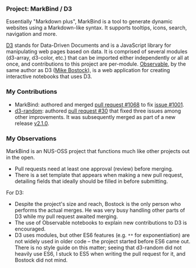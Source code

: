 ### Project: MarkBind / D3

Essentially "Markdown plus", MarkBind is a tool to generate dynamic websites using a Markdown-like syntax. It supports tooltips, icons, search, navigation and more.

[D3](https://d3js.org) stands for Data-Driven Documents and is a JavaScript library for manipulating web pages based on data. It is comprised of several modules (d3-array, d3-color, etc.) that can be imported either independently or all at once, and contributions to this project are per-module. [Observable](https://observablehq.com), by the same author as D3 ([Mike Bostock](https://github.com/mbostock)), is a web application for creating interactive notebooks that uses D3.

### My Contributions

* MarkBind: authored and merged [pull request #1068](https://github.com/MarkBind/markbind/pull/1068) to fix [issue #1001](https://github.com/MarkBind/markbind/issues/1001).
* [d3-random](https://github.com/d3/d3-random): authored [pull request #30](https://github.com/d3/d3-random/pull/30) that fixed three issues among other improvements. It was subsequently merged as part of a new release [v2.1.0](https://github.com/d3/d3-random/releases/tag/v2.1.0).

### My Observations

MarkBind is an NUS-OSS project that functions much like other projects out in the open.

* Pull requests need at least one approval (review) before merging.
* There is a set template that appears when making a new pull request, detailing fields that ideally should be filled in before submitting.

For D3:

* Despite the project's size and reach, Bostock is the only person who performs the actual merges. He was very busy handling other parts of D3 while my pull request awaited merging.
* The use of Observable notebooks to explain new contributions to D3 is encouraged.
* D3 uses modules, but other ES6 features (e.g. `**` for exponentiation) are not widely used in older code – the project started before ES6 came out. There is no style guide on this matter; seeing that d3-random did not heavily use ES6, I stuck to ES5 when writing the pull request for it, and Bostock did not mind.
